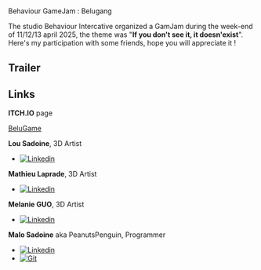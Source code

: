 # 

Behaviour GameJam : Belugang

The studio Behaviour Intercative organized a GamJam during the week-end of 11/12/13 april 2025, the theme was "**If you don't see it, it doesn'exist**".
Here's my participation with some friends, hope you will appreciate it !

## Trailer



## Links
**ITCH.IO** page

[BeluGame](https://el-penguin.itch.io/belugame)

**Lou Sadoine**, 3D Artist

- [![Linkedin][LinkedIn]][LinkedIn-urlLou]

**Mathieu Laprade**, 3D Artist

- [![Linkedin][LinkedIn]][LinkedIn-urlMathieu]

**Melanie GUO**, 3D Artist

- [![Linkedin][LinkedIn]][LinkedIn-urlMelanie]

**Malo Sadoine** aka PeanutsPenguin, Programmer

- [![Linkedin][LinkedIn]][LinkedIn-url]
- [![Git][GitHub]][GitHub-url]




<!-- MARKDOWN LINKS & IMAGES -->
[LinkedIn]: https://img.shields.io/badge/linkedin-34a8eb?style=for-the-badge&logo=linkedin
[LinkedIn-url]:  https://linkedin.com/in/malo-sadoine-098b7a254/
[LinkedIn-urlLou]:  https://www.linkedin.com/in/lou01/
[LinkedIn-urlMathieu]: https://www.linkedin.com/in/mathieu-laprade-20852a264/
[LinkedIn-urlMelanie]: https://www.linkedin.com/in/melanie-guo-37813a234/
[GitHub]: https://img.shields.io/badge/github-18191a?style=for-the-badge&logo=github
[GitHub-url]: https://github.com/PeanutsPenguin
